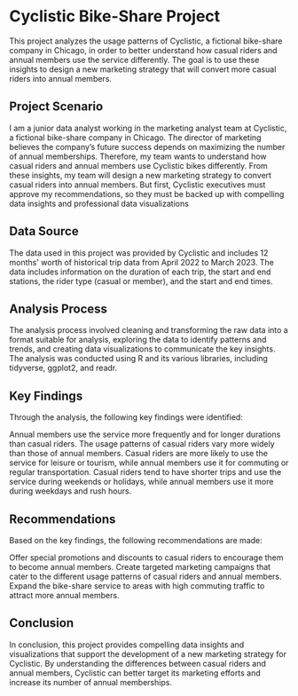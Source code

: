 # Cyclistic Bike-Share Project
This project analyzes the usage patterns of Cyclistic, a fictional bike-share company in Chicago, in order to better understand how casual riders and annual members use the service differently. The goal is to use these insights to design a new marketing strategy that will convert more casual riders into annual members.

## Project Scenario
I am a junior data analyst working in the marketing analyst team at Cyclistic, a fictional bike-share company in Chicago. The director of marketing believes the company’s future success depends on maximizing the number of annual memberships. Therefore, my team wants to understand how casual riders and annual members use Cyclistic bikes differently. From these insights, my team will design a new marketing strategy to convert casual riders into annual members. But first, Cyclistic executives must approve my recommendations, so they must be backed up with compelling data insights and professional data visualizations

## Data Source
The data used in this project was provided by Cyclistic and includes 12 months' worth of historical trip data from April 2022 to March 2023. The data includes information on the duration of each trip, the start and end stations, the rider type (casual or member), and the start and end times.

## Analysis Process
The analysis process involved cleaning and transforming the raw data into a format suitable for analysis, exploring the data to identify patterns and trends, and creating data visualizations to communicate the key insights. The analysis was conducted using R and its various libraries, including tidyverse, ggplot2, and readr.

## Key Findings
Through the analysis, the following key findings were identified:

Annual members use the service more frequently and for longer durations than casual riders.
The usage patterns of casual riders vary more widely than those of annual members.
Casual riders are more likely to use the service for leisure or tourism, while annual members use it for commuting or regular transportation.
Casual riders tend to have shorter trips and use the service during weekends or holidays, while annual members use it more during weekdays and rush hours.

## Recommendations
Based on the key findings, the following recommendations are made:

Offer special promotions and discounts to casual riders to encourage them to become annual members.
Create targeted marketing campaigns that cater to the different usage patterns of casual riders and annual members.
Expand the bike-share service to areas with high commuting traffic to attract more annual members.

## Conclusion
In conclusion, this project provides compelling data insights and visualizations that support the development of a new marketing strategy for Cyclistic. By understanding the differences between casual riders and annual members, Cyclistic can better target its marketing efforts and increase its number of annual memberships.
